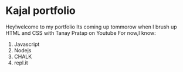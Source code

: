 # Kajal portfolio 
Hey!welcome to my portfolio Its coming up tommorow when I brush up HTML and CSS with Tanay Pratap on Youtube 
For now,I know: 
1. Javascript 
1. Nodejs 
1. CHALK 
1. repl.it